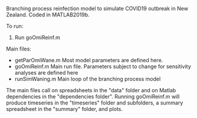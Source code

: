 Branching process reinfection model to simulate COVID19 outbreak in New Zealand.
Coded in MATLAB2019b.

To run:
1. Run goOmiReinf.m


Main files:

- getParOmiWane.m    Most model parameters are defined here. 
- goOmiReinf.m       Main run file. Parameters subject to change for sensitivity analyses are defined here
- runSimWaning.m     Main loop of the branching process model

The main files call on spreadsheets in the "data" folder and on Matlab dependencies in the "dependencies folder".
Running goOmiReinf.m will produce timeseries in the "timeseries" folder and subfolders, a summary spreadsheet in the "summary" folder, and plots.
